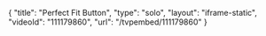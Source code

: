 {
    "title": "Perfect Fit Button",
    "type": "solo",
    "layout": "iframe-static",
    "videoId": "111179860",
    "url": "\/tvpembed\/111179860"
}